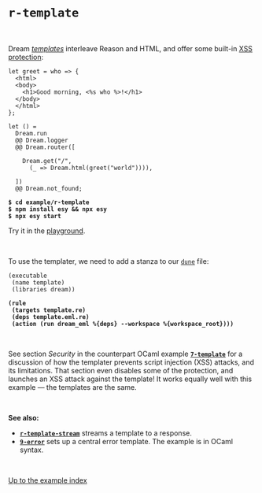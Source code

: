 # `r-template`

<br>

Dream [*templates*](https://aantron.github.io/dream/#templates) interleave
Reason and HTML, and offer some built-in
[XSS protection](https://cheatsheetseries.owasp.org/cheatsheets/Cross_Site_Scripting_Prevention_Cheat_Sheet.html):

```reason
let greet = who => {
  <html>
  <body>
    <h1>Good morning, <%s who %>!</h1>
  </body>
  </html>
};

let () =
  Dream.run
  @@ Dream.logger
  @@ Dream.router([

    Dream.get("/",
      (_ => Dream.html(greet("world")))),

  ])
  @@ Dream.not_found;
```

<pre><code><b>$ cd example/r-template</b>
<b>$ npm install esy && npx esy</b>
<b>$ npx esy start</b></code></pre>

Try it in the [playground](http://dream.as/r-template).

<br>

To use the templater, we need to add a stanza to our
[`dune`](https://github.com/aantron/dream/blob/master/example/r-template/dune)
file:

<pre><code>(executable
 (name template)
 (libraries dream))

<b>(rule
 (targets template.re)
 (deps template.eml.re)
 (action (run dream_eml %{deps} --workspace %{workspace_root})))</b>
</code></pre>

<br>

See section *Security* in the counterpart OCaml example
[**`7-template`**](../7-template#security) for a discussion of how the templater
prevents script injection (XSS) attacks, and its limitations. That section even
disables some of the protection, and launches an XSS attack against the
template! It works equally well with this example &mdash; the templates are the
same.

<br>

**See also:**

- [**`r-template-stream`**](../r-template-stream#files) streams a template to a
  response.
- [**`9-error`**](../9-error#files) sets up a central error template. The
  example is in OCaml syntax.

<br>

[Up to the example index](../#reason)

<!-- TODO OWASP link; injection general link. -->
<!-- TODO Link to template syntax reference. -->
